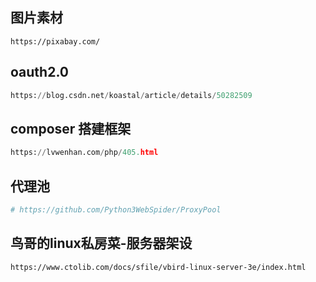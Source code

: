 ## 图片素材

```
https://pixabay.com/
```

## oauth2.0

```python
https://blog.csdn.net/koastal/article/details/50282509
```

## composer 搭建框架

```python
https://lvwenhan.com/php/405.html
```

## 代理池

```python
# https://github.com/Python3WebSpider/ProxyPool
```

## 鸟哥的linux私房菜-服务器架设

```shell
https://www.ctolib.com/docs/sfile/vbird-linux-server-3e/index.html
```

